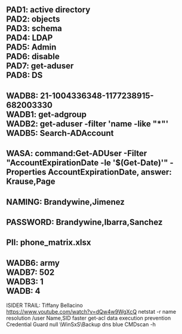 PAD1: active directory\
PAD2: objects\
PAD3: schema\
PAD4: LDAP\
PAD5: Admin\
PAD6: disable\
PAD7: get-aduser\
PAD8: DS
-----
WADB8: 21-1004336348-1177238915-682003330\
WADB1: get-adgroup\
WADB2: get-aduser -filter 'name -like "*"'\
WADB5: Search-ADAccount
-----
WASA: command:Get-ADUser -Filter "AccountExpirationDate -le '$(Get-Date)'" -Properties AccountExpirationDate, answer: Krause,Page
-----
NAMING: Brandywine,Jimenez
-----
PASSWORD: Brandywine,Ibarra,Sanchez
-----
PII: phone_matrix.xlsx
-----
WADB6: army\
WADB7: 502\
WADB3: 1\
WADB: 4
-----
ISIDER TRAIL: Tiffany Bellacino\
https://www.youtube.com/watch?v=dQw4w9WgXcQ
netstat -r
name resolution
/user
Name,SID
faster
get-acl
data execution prevention
Credential Guard
null
\WinSxS\Backup
dns
blue
CMDscan
-h
